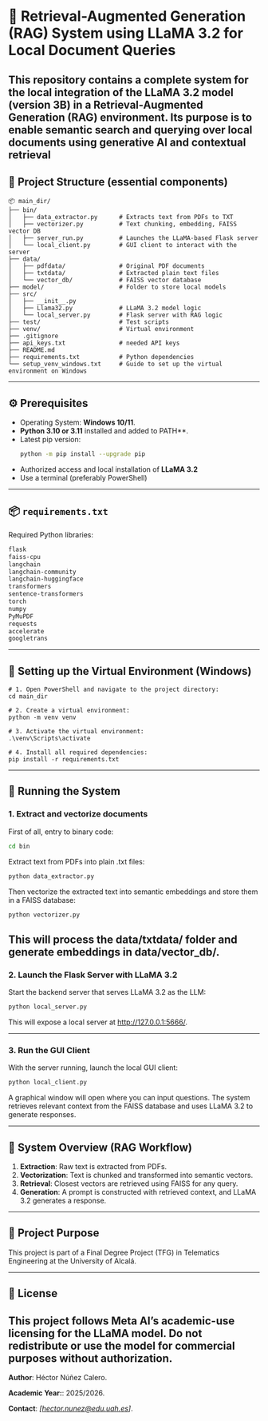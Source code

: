 # 🧠 Retrieval-Augmented Generation (RAG) System using LLaMA 3.2 for Local Document Queries

This repository contains a complete system for the local integration of the LLaMA 3.2 model (version 3B) in a Retrieval-Augmented Generation (RAG) environment. Its purpose is to enable semantic search and querying over local documents using generative AI and contextual retrieval
---

## 📁 Project Structure (essential components)

```
📦 main_dir/
├── bin/
│   ├── data_extractor.py      # Extracts text from PDFs to TXT
│   ├── vectorizer.py          # Text chunking, embedding, FAISS vector DB
│   ├── server_run.py          # Launches the LLaMA-based Flask server
│   └── local_client.py        # GUI client to interact with the server
├── data/
│   ├── pdfdata/               # Original PDF documents
│   ├── txtdata/               # Extracted plain text files
│   └── vector_db/             # FAISS vector database
├── model/                     # Folder to store local models
├── src/
│   ├── __init__.py
│   ├── Llama32.py             # LLaMA 3.2 model logic
│   └── local_server.py        # Flask server with RAG logic
├── test/                      # Test scripts
├── venv/                      # Virtual environment
├── .gitignore
├── api_keys.txt               # needed API keys
├── README.md
├── requirements.txt           # Python dependencies
└── setup_venv_windows.txt     # Guide to set up the virtual environment on Windows

```

---

## ⚙️ Prerequisites

- Operating System: **Windows 10/11**.
- **Python 3.10 or 3.11** installed and added to PATH**.
- Latest pip version: 
  ```bash
  python -m pip install --upgrade pip
  ```
- Authorized access and local installation of **LLaMA 3.2**
- Use a terminal (preferably PowerShell)

---

## 📦 `requirements.txt`

Required Python libraries:

```txt
flask                        
faiss-cpu        
langchain           
langchain-community        
langchain-huggingface     
transformers                  
sentence-transformers         
torch                           
numpy                   
PyMuPDF                         
requests                        
accelerate                      
googletrans
```

---

## 🐍 Setting up the Virtual Environment (Windows)

```plaintext
# 1. Open PowerShell and navigate to the project directory:
cd main_dir

# 2. Create a virtual environment:
python -m venv venv

# 3. Activate the virtual environment:
.\venv\Scripts\activate

# 4. Install all required dependencies:
pip install -r requirements.txt
```

---

## 🚀  Running the System

### 1. Extract and vectorize documents

First of all, entry to binary code:

```bash
cd bin
```

Extract text from PDFs into plain .txt files:

```bash
python data_extractor.py
```

Then vectorize the extracted text into semantic embeddings and store them in a FAISS database:

```bash
python vectorizer.py
```

This will process the data/txtdata/ folder and generate embeddings in data/vector_db/.
---

### 2. Launch the Flask Server with LLaMA 3.2

Start the backend server that serves LLaMA 3.2 as the LLM:

```bash
python local_server.py
```

This will expose a local server at http://127.0.0.1:5666/.

---

### 3. Run the GUI Client

With the server running, launch the local GUI client:


```bash
python local_client.py
```

A graphical window will open where you can input questions. The system retrieves relevant context from the FAISS database and uses LLaMA 3.2 to generate responses.

---

## 🎁 System Overview (RAG Workflow)

1. **Extraction**: Raw text is extracted from PDFs.
2. **Vectorization**: Text is chunked and transformed into semantic vectors.
3. **Retrieval**: Closest vectors are retrieved using FAISS for any query.
4. **Generation**: A prompt is constructed with retrieved context, and LLaMA 3.2 generates a response.

---

## 🤝 Project Purpose

This project is part of a Final Degree Project (TFG) in Telematics Engineering at the University of Alcalá.

---

## 📄 License

This project follows Meta AI’s academic-use licensing for the LLaMA model.
Do not redistribute or use the model for commercial purposes without authorization.
---

**Author**: Héctor Núñez Calero.

**Academic Year:**: 2025/2026.

**Contact**: *[hector.nunez@edu.uah.es]*.
